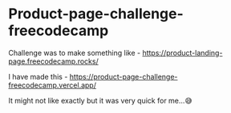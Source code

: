 # Product-page-challenge-freecodecamp
Challenge was to make something like - https://product-landing-page.freecodecamp.rocks/

I have made this - https://product-page-challenge-freecodecamp.vercel.app/

It might not like exactly but it was very quick for me...😅
